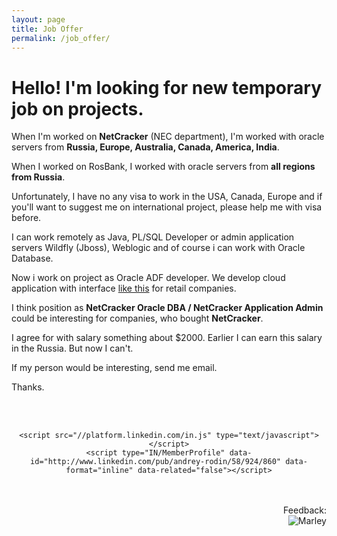 ```yaml
---
layout: page
title: Job Offer
permalink: /job_offer/
---
```


# Hello! I'm looking for new temporary job on projects.


When I'm worked on <strong>NetCracker</strong> (NEC department), I'm worked with oracle servers from <strong>Russia, Europe, Australia, Canada, America, India</strong>.


When I worked on RosBank, I worked with oracle servers from <strong>all regions from Russia</strong>.


Unfortunately, I have no any visa to work in the USA, Canada, Europe and if you'll want to suggest me on international project, please help me with visa before.


I can work remotely as Java, PL/SQL Developer or admin application servers Wildfly (Jboss), Weblogic and of course i can work with Oracle Database.

Now i work on project as Oracle ADF developer. We develop cloud application with interface <a href="https://www.youtube.com/watch?v=JFdW4_nne0A">like this</a> for retail companies.


I think position as <strong>NetCracker Oracle DBA / NetCracker Application Admin</strong> could be interesting for companies, who bought <strong>NetCracker</strong>.


I agree for with salary something about $2000. Earlier I can earn this salary in the Russia. But now I can't.


If my person would be interesting, send me email.<br/>

Thanks.

<br/>
<br/>

<div align="center">

    <script src="//platform.linkedin.com/in.js" type="text/javascript"></script>
    <script type="IN/MemberProfile" data-id="http://www.linkedin.com/pub/andrey-rodin/58/924/860" data-format="inline" data-related="false"></script>

</div>

<br/>
<br/>

<div align="right">
Feedback: <br/><img src="http://img.fotografii.org/a3333333mail.gif" alt="Marley" border="0" />
</div>
